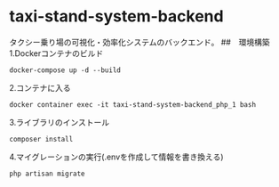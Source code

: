 # taxi-stand-system-backend
タクシー乗り場の可視化・効率化システムのバックエンド。
##　環境構築
1.Dockerコンテナのビルド
```
docker-compose up -d --build
```
2.コンテナに入る
```
docker container exec -it taxi-stand-system-backend_php_1 bash
```
3.ライブラリのインストール
```
composer install
```
4.マイグレーションの実行(.envを作成して情報を書き換える)
```
php artisan migrate
```
